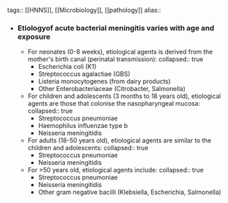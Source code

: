 tags:: [[HNNS]], [[Microbiology]], [[pathology]] 
alias::

- ### Etiologyof acute bacterial meningitis varies with age and exposure
	- For neonates (0-8 weeks), etiological agents is derived from the mother's birth canal (perinatal transmission):
	  collapsed:: true
		- Escherichia coli (K1)
		- Streptococcus agalactiae (GBS)
		- Listeria monocytogenes (from dairy products)
		- Other Enterobacteriaceae (Citrobacter, Salmonella)
	- For children and adolescents (3 months to 18 years old), etiological agents are those that colonise the nasopharyngeal mucosa:
	  collapsed:: true
		- Streptococcus pneumoniae
		- Haemophilus influenzae type b
		- Neisseria meningitidis
	- For adults (18-50 years old), etiological agents are similar to the children and adolescents:
	  collapsed:: true
		- Streptococcus pneumoniae
		- Neisseria meningitidis
	- For >50 years old, etiological agents include:
	  collapsed:: true
		- Streptococcus pneumoniae
		- Neisseria meningitidis
		- Other gram negative bacilli (Klebsiella, Escherichia, Salmonella)